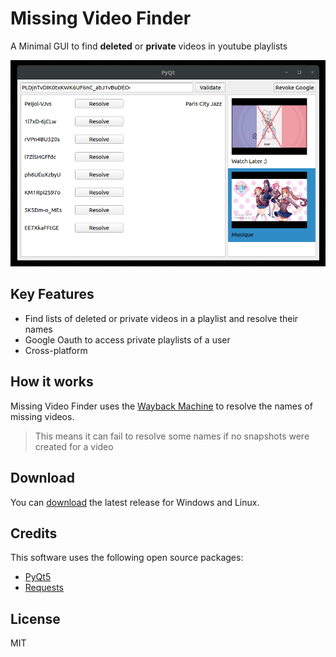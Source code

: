 # Missing Video Finder

A Minimal GUI to find **deleted** or **private** videos in youtube playlists

![app screenshot](https://raw.githubusercontent.com/KylianCadet/missing-video-finder/master/docs/img/missing-video-finder.png)

## Key Features
- Find lists of deleted or private videos in a playlist and resolve their names
- Google Oauth to access private playlists of a user
- Cross-platform


## How it works

Missing Video Finder uses the [Wayback Machine](https://archive.org/web/) to resolve the names of missing videos.

> This means it can fail to resolve some names if no snapshots were created for a video

## Download

You can [download](https://github.com/KylianCadet/missing-video-finder/releases) the latest release for Windows and Linux.

## Credits

This software uses the following open source packages:

- [PyQt5](https://pypi.org/project/PyQt5/5.6/)
- [Requests](https://pypi.org/project/requests/)

## License

MIT
